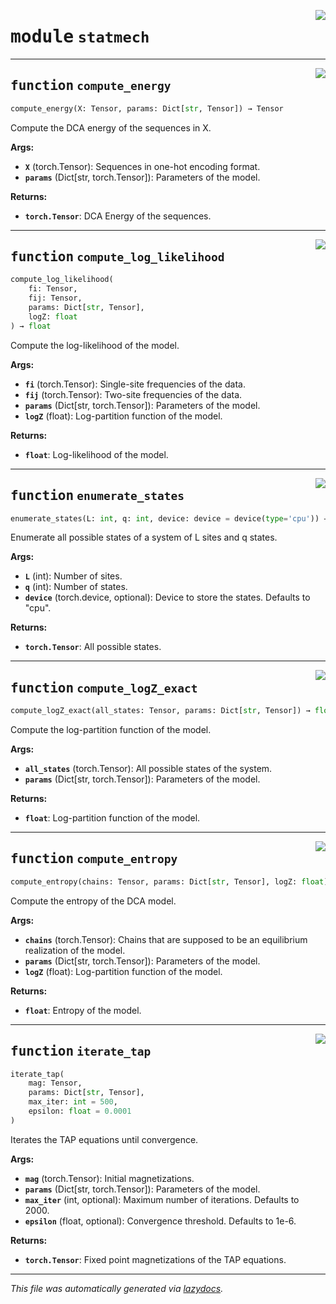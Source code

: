 <!-- markdownlint-disable -->

<a href="https://github.com/spqb/adabmDCApy/blob/main/adabmDCA/statmech.py#L0"><img align="right" style="float:right;" src="https://img.shields.io/badge/-source-cccccc?style=flat-square"></a>

# <kbd>module</kbd> `statmech`





---

<a href="https://github.com/spqb/adabmDCApy/blob/main/adabmDCA/statmech.py#L23"><img align="right" style="float:right;" src="https://img.shields.io/badge/-source-cccccc?style=flat-square"></a>

## <kbd>function</kbd> `compute_energy`

```python
compute_energy(X: Tensor, params: Dict[str, Tensor]) → Tensor
```

Compute the DCA energy of the sequences in X. 



**Args:**
 
 - <b>`X`</b> (torch.Tensor):  Sequences in one-hot encoding format. 
 - <b>`params`</b> (Dict[str, torch.Tensor]):  Parameters of the model. 



**Returns:**
 
 - <b>`torch.Tensor`</b>:  DCA Energy of the sequences. 


---

<a href="https://github.com/spqb/adabmDCApy/blob/main/adabmDCA/statmech.py#L93"><img align="right" style="float:right;" src="https://img.shields.io/badge/-source-cccccc?style=flat-square"></a>

## <kbd>function</kbd> `compute_log_likelihood`

```python
compute_log_likelihood(
    fi: Tensor,
    fij: Tensor,
    params: Dict[str, Tensor],
    logZ: float
) → float
```

Compute the log-likelihood of the model. 



**Args:**
 
 - <b>`fi`</b> (torch.Tensor):  Single-site frequencies of the data. 
 - <b>`fij`</b> (torch.Tensor):  Two-site frequencies of the data. 
 - <b>`params`</b> (Dict[str, torch.Tensor]):  Parameters of the model. 
 - <b>`logZ`</b> (float):  Log-partition function of the model. 



**Returns:**
 
 - <b>`float`</b>:  Log-likelihood of the model. 


---

<a href="https://github.com/spqb/adabmDCApy/blob/main/adabmDCA/statmech.py#L113"><img align="right" style="float:right;" src="https://img.shields.io/badge/-source-cccccc?style=flat-square"></a>

## <kbd>function</kbd> `enumerate_states`

```python
enumerate_states(L: int, q: int, device: device = device(type='cpu')) → Tensor
```

Enumerate all possible states of a system of L sites and q states. 



**Args:**
 
 - <b>`L`</b> (int):  Number of sites. 
 - <b>`q`</b> (int):  Number of states. 
 - <b>`device`</b> (torch.device, optional):  Device to store the states. Defaults to "cpu". 



**Returns:**
 
 - <b>`torch.Tensor`</b>:  All possible states. 


---

<a href="https://github.com/spqb/adabmDCApy/blob/main/adabmDCA/statmech.py#L135"><img align="right" style="float:right;" src="https://img.shields.io/badge/-source-cccccc?style=flat-square"></a>

## <kbd>function</kbd> `compute_logZ_exact`

```python
compute_logZ_exact(all_states: Tensor, params: Dict[str, Tensor]) → float
```

Compute the log-partition function of the model. 



**Args:**
 
 - <b>`all_states`</b> (torch.Tensor):  All possible states of the system. 
 - <b>`params`</b> (Dict[str, torch.Tensor]):  Parameters of the model. 



**Returns:**
 
 - <b>`float`</b>:  Log-partition function of the model. 


---

<a href="https://github.com/spqb/adabmDCApy/blob/main/adabmDCA/statmech.py#L154"><img align="right" style="float:right;" src="https://img.shields.io/badge/-source-cccccc?style=flat-square"></a>

## <kbd>function</kbd> `compute_entropy`

```python
compute_entropy(chains: Tensor, params: Dict[str, Tensor], logZ: float) → float
```

Compute the entropy of the DCA model. 



**Args:**
 
 - <b>`chains`</b> (torch.Tensor):  Chains that are supposed to be an equilibrium realization of the model. 
 - <b>`params`</b> (Dict[str, torch.Tensor]):  Parameters of the model. 
 - <b>`logZ`</b> (float):  Log-partition function of the model. 



**Returns:**
 
 - <b>`float`</b>:  Entropy of the model. 


---

<a href="https://github.com/spqb/adabmDCApy/blob/main/adabmDCA/statmech.py#L252"><img align="right" style="float:right;" src="https://img.shields.io/badge/-source-cccccc?style=flat-square"></a>

## <kbd>function</kbd> `iterate_tap`

```python
iterate_tap(
    mag: Tensor,
    params: Dict[str, Tensor],
    max_iter: int = 500,
    epsilon: float = 0.0001
)
```

Iterates the TAP equations until convergence. 



**Args:**
 
 - <b>`mag`</b> (torch.Tensor):  Initial magnetizations. 
 - <b>`params`</b> (Dict[str, torch.Tensor]):  Parameters of the model. 
 - <b>`max_iter`</b> (int, optional):  Maximum number of iterations. Defaults to 2000. 
 - <b>`epsilon`</b> (float, optional):  Convergence threshold. Defaults to 1e-6. 



**Returns:**
 
 - <b>`torch.Tensor`</b>:  Fixed point magnetizations of the TAP equations. 




---

_This file was automatically generated via [lazydocs](https://github.com/ml-tooling/lazydocs)._
